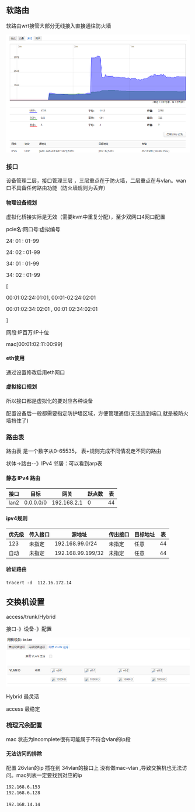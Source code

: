  



## 软路由

软路由wrt接管大部分无线接入直接通往防火墙



![](./imgs/wrt01.png)

 

### 接口

设备管理二层，接口管理三层  ，三层重点在于防火墙，二层重点在与vlan。wan口不具备任何路由功能（防火墙规则为丢弃）

#### 物理设备规划 

虚拟化桥接实际是无效（需要kvm中重复分配），至少双网口4网口配置

pcie名:网口号:虚拟编号

24:       01      :    01-99

24:       02      :    01-99

34:       01      :    01-99

34:       02      :    01-99

 [

00:01:02:24:01:01, 00:01-02:24:02:01

 00:01:02:34:02:01 , 00:01:02:34:02:01

]

网段:IP百万:IP十位  

mac[00:01:02:11:00:99]

#### eth使用

通过设置修改启用eth网口



#### 虚拟接口规划

所以接口都是虚拟化的要对应各种设备

配置设备后一般都需要指定防护墙区域，方便管理通信(无法连到端口,就是被防火墙挡住了)

### 路由表

路由表 是一个数字从0-65535， 表+规则完成不同情况走不同的路由

状体->路由--》IPv4 邻居：可以看到arp表

#### 静态 IPv4 路由

| 接口 | 目标      | 网关        | 跃点数 | 表   |
| ---- | --------- | ----------- | ------ | ---- |
| lan2 | 0.0.0.0/0 | 192.168.2.1 | 0      | 44   |

#### ipv4规则

| 优先级 | 传入接口 | 源地址            | 传出接口 | 目标地址 | 表   |
| ------ | -------- | ----------------- | -------- | -------- | ---- |
| 123    | 未指定   | 192.168.99.0/24   | 未指定   | 任意     | 44   |
| 自动   | 未指定   | 192.168.99.199/32 | 未指定   | 任意     | 44   |



#### 验证路由

```
tracert -d  112.16.172.14
```



## 交换机设置

access/trunk/Hybrid

接口-》设备-》配置

![](./imgs/wrt02.png)

Hybrid 最灵活

access 最稳定



### 梳理冗余配置

mac 状态为Incomplete很有可能属于不符合vlan的ip段

####  无法访问的排除

配置 26vlan的ip 插在到 34vlan的接口上 没有做mac-vlan  ,导致交换机也无法访问。mac列表一定要找到对应的ip

```
192.168.6.153 
192.168.6.128

192.168.14.14

```

